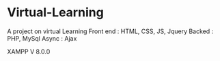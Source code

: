 # Virtual-Learning
A project on virtual Learning 
Front end : HTML, CSS, JS, Jquery
Backed : PHP, MySql
Async : Ajax

XAMPP V 8.0.0
